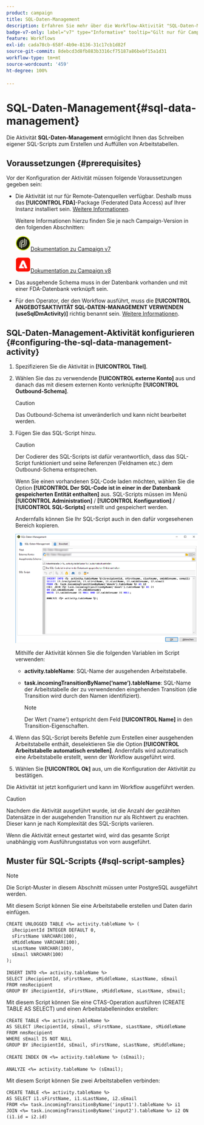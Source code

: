 ```yaml
---
product: campaign
title: SQL-Daten-Management
description: Erfahren Sie mehr über die Workflow-Aktivität "SQL-Daten-Management".
badge-v7-only: label="v7" type="Informative" tooltip="Gilt nur für Campaign Classic v7"
feature: Workflows
exl-id: cada78cb-658f-4b9e-8136-31c17cb1d82f
source-git-commit: 8debcd3d8fb883b3316cf75187a86bebf15a1d31
workflow-type: tm+mt
source-wordcount: '459'
ht-degree: 100%

---
```


# SQL-Daten-Management{#sql-data-management}



Die Aktivität **SQL-Daten-Management** ermöglicht Ihnen das Schreiben eigener SQL-Scripts zum Erstellen und Auffüllen von Arbeitstabellen.

## Voraussetzungen {#prerequisites}

Vor der Konfiguration der Aktivität müssen folgende Voraussetzungen gegeben sein:

* Die Aktivität ist nur für Remote-Datenquellen verfügbar. Deshalb muss das **[!UICONTROL FDA]**-Package (Federated Data Access) auf Ihrer Instanz installiert sein. [Weitere Informationen](../../installation/using/about-fda.md).

  Weitere Informationen hierzu finden Sie je nach Campaign-Version in den folgenden Abschnitten:

  ![](assets/do-not-localize/v7.jpeg)[Dokumentation zu Campaign v7](../../installation/using/about-fda.md)

  ![](assets/do-not-localize/v8.png)[Dokumentation zu Campaign v8](https://experienceleague.adobe.com/docs/campaign/campaign-v8/connect/fda.html?lang=de)

* Das ausgehende Schema muss in der Datenbank vorhanden und mit einer FDA-Datenbank verknüpft sein.
* Für den Operator, der den Workflow ausführt, muss die **[!UICONTROL ANGEBOTSAKTIVITÄT SQL-DATEN-MANAGEMENT VERWENDEN (useSqlDmActivity)]** richtig benannt sein. [Weitere Informationen](../../platform/using/access-management-named-rights.md).

## SQL-Daten-Management-Aktivität konfigurieren {#configuring-the-sql-data-management-activity}

1. Spezifizieren Sie die Aktivität in **[!UICONTROL Titel]**.
1. Wählen Sie das zu verwendende **[!UICONTROL externe Konto]** aus und danach das mit diesem externen Konto verknüpfte **[!UICONTROL Outbound-Schema]**.

   >[!CAUTION]
   >
   >Das Outbound-Schema ist unveränderlich und kann nicht bearbeitet werden.

1. Fügen Sie das SQL-Script hinzu.

   >[!CAUTION]
   >
   >Der Codierer des SQL-Scripts ist dafür verantwortlich, dass das SQL-Script funktioniert und seine Referenzen (Feldnamen etc.) dem Outbound-Schema entsprechen.

   Wenn Sie einen vorhandenen SQL-Code laden möchten, wählen Sie die Option **[!UICONTROL Der SQL-Code ist in einer in der Datenbank gespeicherten Entität enthalten]** aus. SQL-Scripts müssen im Menü **[!UICONTROL Administration]** / **[!UICONTROL Konfiguration]** / **[!UICONTROL SQL-Scripts]** erstellt und gespeichert werden.

   Andernfalls können Sie Ihr SQL-Script auch in den dafür vorgesehenen Bereich kopieren.

   ![](assets/sql_datamanagement.png)

   Mithilfe der Aktivität können Sie die folgenden Variablen im Script verwenden:

   * **activity.tableName**: SQL-Name der ausgehenden Arbeitstabelle.
   * **task.incomingTransitionByName(‘name’).tableName**: SQL-Name der Arbeitstabelle der zu verwendenden eingehenden Transition (die Transition wird durch den Namen identifiziert).

     >[!NOTE]
     >
     >Der Wert (&#39;name&#39;) entspricht dem Feld **[!UICONTROL Name]** in den Transition-Eigenschaften.

1. Wenn das SQL-Script bereits Befehle zum Erstellen einer ausgehenden Arbeitstabelle enthält, deselektieren Sie die Option **[!UICONTROL Arbeitstabelle automatisch erstellen]**. Andernfalls wird automatisch eine Arbeitstabelle erstellt, wenn der Workflow ausgeführt wird.
1. Wählen Sie **[!UICONTROL Ok]** aus, um die Konfiguration der Aktivität zu bestätigen.

Die Aktivität ist jetzt konfiguriert und kann im Workflow ausgeführt werden.

>[!CAUTION]
>
>Nachdem die Aktivität ausgeführt wurde, ist die Anzahl der gezählten Datensätze in der ausgehenden Transition nur als Richtwert zu erachten. Dieser kann je nach Komplexität des SQL-Scripts variieren.
>  
>Wenn die Aktivität erneut gestartet wird, wird das gesamte Script unabhängig vom Ausführungsstatus von vorn ausgeführt.

## Muster für SQL-Scripts {#sql-script-samples}

>[!NOTE]
>
>Die Script-Muster in diesem Abschnitt müssen unter PostgreSQL ausgeführt werden.

Mit diesem Script können Sie eine Arbeitstabelle erstellen und Daten darin einfügen.

```
CREATE UNLOGGED TABLE <%= activity.tableName %> (
  iRecipientId INTEGER DEFAULT 0,
  sFirstName VARCHAR(100),
  sMiddleName VARCHAR(100),
  sLastName VARCHAR(100),
  sEmail VARCHAR(100)
);

INSERT INTO <%= activity.tableName %>
SELECT iRecipientId, sFirstName, sMiddleName, sLastName, sEmail
FROM nmsRecipient
GROUP BY iRecipientId, sFirstName, sMiddleName, sLastName, sEmail;
```

Mit diesem Script können Sie eine CTAS-Operation ausführen (CREATE TABLE AS SELECT) und einen Arbeitstabellenindex erstellen:

```
CREATE TABLE <%= activity.tableName %>
AS SELECT iRecipientId, sEmail, sFirstName, sLastName, sMiddleName
FROM nmsRecipient
WHERE sEmail IS NOT NULL
GROUP BY iRecipientId, sEmail, sFirstName, sLastName, sMiddleName;

CREATE INDEX ON <%= activity.tableName %> (sEmail);

ANALYZE <%= activity.tableName %> (sEmail);
```

Mit diesem Script können Sie zwei Arbeitstabellen verbinden:

```
CREATE TABLE <%= activity.tableName %>
AS SELECT i1.sFirstName, i1.sLastName, i2.sEmail
FROM <%= task.incomingTransitionByName('input1').tableName %> i1
JOIN <%= task.incomingTransitionByName('input2').tableName %> i2 ON (i1.id = i2.id)
```
